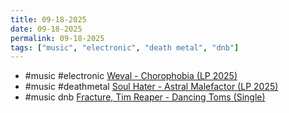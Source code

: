 ```yaml
---
title: 09-18-2025
date: 09-18-2025
permalink: 09-18-2025
tags: ["music", "electronic", "death metal", "dnb"]
---
```

* #music #electronic [Weval - Chorophobia (LP 2025)](https://weval.bandcamp.com/album/chorophobia)
* #music #deathmetal [Soul Hater - Astral Malefactor (LP 2025)](https://soulhaterhc.bandcamp.com/album/astral-malefactor)
* #music dnb [Fracture, Tim Reaper - Dancing Toms (Single)](https://futureretrolondon.bandcamp.com/track/dancing-toms)
